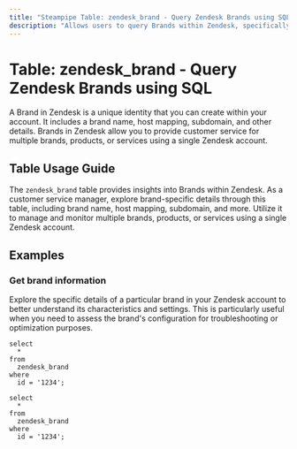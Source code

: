 ```yaml
---
title: "Steampipe Table: zendesk_brand - Query Zendesk Brands using SQL"
description: "Allows users to query Brands within Zendesk, specifically providing insights into brand-specific information such as brand name, subdomain, host mapping and more."
---
```


# Table: zendesk_brand - Query Zendesk Brands using SQL

A Brand in Zendesk is a unique identity that you can create within your account. It includes a brand name, host mapping, subdomain, and other details. Brands in Zendesk allow you to provide customer service for multiple brands, products, or services using a single Zendesk account.

## Table Usage Guide

The `zendesk_brand` table provides insights into Brands within Zendesk. As a customer service manager, explore brand-specific details through this table, including brand name, host mapping, subdomain, and more. Utilize it to manage and monitor multiple brands, products, or services using a single Zendesk account.

## Examples

### Get brand information
Explore the specific details of a particular brand in your Zendesk account to better understand its characteristics and settings. This is particularly useful when you need to assess the brand's configuration for troubleshooting or optimization purposes.

```sql+postgres
select
  *
from
  zendesk_brand
where
  id = '1234';
```

```sql+sqlite
select
  *
from
  zendesk_brand
where
  id = '1234';
```